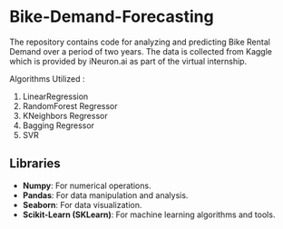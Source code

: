 # Bike-Demand-Forecasting
The repository contains code for analyzing and predicting Bike Rental Demand over a period of two years. The data is collected from Kaggle which is provided by iNeuron.ai as part of the virtual internship.

Algorithms Utilized : 
1. LinearRegression
2. RandomForest Regressor
3. KNeighbors Regressor
4. Bagging Regressor
5. SVR

## Libraries
- **Numpy**: For numerical operations.
- **Pandas**: For data manipulation and analysis.
- **Seaborn**: For data visualization.
- **Scikit-Learn (SKLearn)**: For machine learning algorithms and tools.
